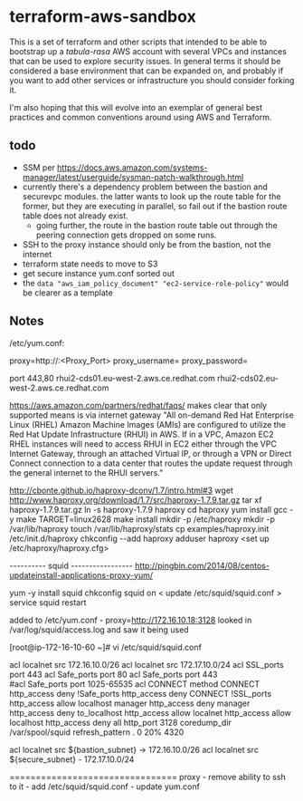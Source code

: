 # terraform-aws-sandbox

This is a set of terraform and other scripts that intended to be able to bootstrap up a _tabula-rasa_ AWS account
with several VPCs and instances that can be used to explore security issues. In general terms it should be considered
a base environment that can be expanded on, and probably if you want to add other services or infrastructure you should
consider forking it.

I'm also hoping that this will evolve into an exemplar of general best practices and common conventions around using
AWS and Terraform.


## todo
 - SSM per <https://docs.aws.amazon.com/systems-manager/latest/userguide/sysman-patch-walkthrough.html>
 - currently there's a dependency problem between the bastion and securevpc modules. the latter wants to look up the
   route table for the former, but they are executing in parallel, so fail out if the bastion route table does not already exist.
   - going further, the route in the bastion route table out through the peering connection gets dropped on some runs.
 - SSH to the proxy instance should only be from the bastion, not the internet
 - terraform state needs to move to S3
 - get secure instance yum.conf sorted out
 - the `data "aws_iam_policy_document" "ec2-service-role-policy"` would be clearer as a template


## Notes
/etc/yum.conf:

proxy=http://<Proxy-Server-IP-Address>:<Proxy_Port>
proxy_username=<Proxy-User-Name>
proxy_password=<Proxy-Password>


port 443,80
rhui2-cds01.eu-west-2.aws.ce.redhat.com
rhui2-cds02.eu-west-2.aws.ce.redhat.com

https://aws.amazon.com/partners/redhat/faqs/
    makes clear that only supported means is via internet gateway
    "All on-demand Red Hat Enterprise Linux (RHEL) Amazon Machine Images (AMIs) are configured to utilize the Red Hat Update Infrastructure (RHUI) in AWS. If in a VPC, Amazon EC2 RHEL instances will need to access RHUI in EC2 either through the VPC Internet Gateway, through an attached Virtual IP, or through a VPN or Direct Connect connection to a data center that routes the update request through the general internet to the RHUI servers."

<http://cbonte.github.io/haproxy-dconv/1.7/intro.html#3>
wget http://www.haproxy.org/download/1.7/src/haproxy-1.7.9.tar.gz
tar xf haproxy-1.7.9.tar.gz
ln -s haproxy-1.7.9 haproxy
cd haproxy
yum install gcc -y
make TARGET=linux2628
make install
mkdir -p /etc/haproxy
mkdir -p /var/lib/haproxy
touch /var/lib/haproxy/stats
cp examples/haproxy.init /etc/init.d/haproxy
chkconfig --add haproxy
adduser haproxy
<set up /etc/haproxy/haproxy.cfg>


---------- squid -----------------
http://pingbin.com/2014/08/centos-updateinstall-applications-proxy-yum/

yum -y install squid
chkconfig squid on
< update /etc/squid/squid.conf >
service squid restart

added to /etc/yum.conf - proxy=http://172.16.10.18:3128
looked in /var/log/squid/access.log and saw it being used


[root@ip-172-16-10-60 ~]# vi /etc/squid/squid.conf

acl localnet src 172.16.10.0/26
acl localnet src 172.17.10.0/24
acl SSL_ports port 443
acl Safe_ports port 80
acl Safe_ports port 443         
#acl Safe_ports port 1025-65535
acl CONNECT method CONNECT
http_access deny !Safe_ports
http_access deny CONNECT !SSL_ports
http_access allow localhost manager
http_access deny manager
http_access deny to_localhost
http_access allow localnet
http_access allow localhost
http_access deny all
http_port 3128
coredump_dir /var/spool/squid
refresh_pattern .               0       20%     4320

acl localnet src ${bastion_subnet} -> 172.16.10.0/26
acl localnet src ${secure_subnet} - 172.17.10.0/24


================================
proxy - remove ability to ssh to it
    - add /etc/squid/squid.conf
    - update yum.conf
